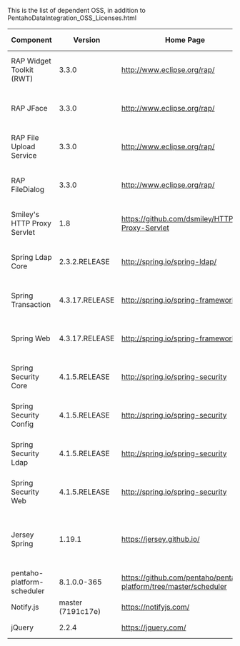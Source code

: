 This is the list of dependent OSS, in addition to PentahoDataIntegration\_OSS\_Licenses.html

| Component | Version | Home Page | License In Effect |
|-----------|---------|-----------|-------------------|
| RAP Widget Toolkit (RWT)    | 3.3.0 | http://www.eclipse.org/rap/ | [Eclipse Public License - v 1.0](https://www.eclipse.org/legal/epl-v10.html) |
| RAP JFace                   | 3.3.0 | http://www.eclipse.org/rap/ | [Eclipse Public License - v 1.0](https://www.eclipse.org/legal/epl-v10.html) |
| RAP File Upload Service     | 3.3.0 | http://www.eclipse.org/rap/ | [Eclipse Public License - v 1.0](https://www.eclipse.org/legal/epl-v10.html) |
| RAP FileDialog              | 3.3.0 | http://www.eclipse.org/rap/ | [Eclipse Public License - v 1.0](https://www.eclipse.org/legal/epl-v10.html) |
| Smiley's HTTP Proxy Servlet | 1.8   | https://github.com/dsmiley/HTTP-Proxy-Servlet | [Apache License Version 2.0](https://www.apache.org/licenses/LICENSE-2.0) |
| Spring Ldap Core            | 2.3.2.RELEASE | http://spring.io/spring-ldap/ | [Apache License Version 2.0](https://www.apache.org/licenses/LICENSE-2.0) |
| Spring Transaction          | 4.3.17.RELEASE | http://spring.io/spring-framework | [Apache License Version 2.0](https://www.apache.org/licenses/LICENSE-2.0) |
| Spring Web                  | 4.3.17.RELEASE | http://spring.io/spring-framework | [Apache License Version 2.0](https://www.apache.org/licenses/LICENSE-2.0) |
| Spring Security Core        | 4.1.5.RELEASE | http://spring.io/spring-security | [Apache License Version 2.0](https://www.apache.org/licenses/LICENSE-2.0) |
| Spring Security Config      | 4.1.5.RELEASE | http://spring.io/spring-security | [Apache License Version 2.0](https://www.apache.org/licenses/LICENSE-2.0) |
| Spring Security Ldap        | 4.1.5.RELEASE | http://spring.io/spring-security | [Apache License Version 2.0](https://www.apache.org/licenses/LICENSE-2.0) |
| Spring Security Web         | 4.1.5.RELEASE | http://spring.io/spring-security | [Apache License Version 2.0](https://www.apache.org/licenses/LICENSE-2.0) |
| Jersey Spring               | 1.19.1 | https://jersey.github.io/ | [CDDL 1.1 and GPL 2.0 with Class-path Exception](https://github.com/jersey/jersey/blob/master/LICENSE.txt) |
| pentaho-platform-scheduler  | 8.1.0.0-365 | https://github.com/pentaho/pentaho-platform/tree/master/scheduler | [LGPL 2.1](https://www.gnu.org/licenses/old-licenses/lgpl-2.1.en.html) |
| Notify.js                   | master (7191c17e) | https://notifyjs.com/                         | [MIT License](https://opensource.org/licenses/MIT)                           |
| jQuery                      | 2.2.4             | https://jquery.com/                           | [MIT License](https://jquery.org/license/)                                   |
